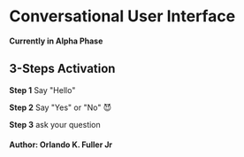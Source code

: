 # Conversational User Interface

**Currently in Alpha Phase**

## 3-Steps Activation

**Step 1** Say "Hello"

**Step 2** Say "Yes" or "No" 😈

**Step 3**  ask your question


#### Author: Orlando K. Fuller Jr
